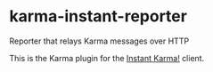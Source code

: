 # karma-instant-reporter
Reporter that relays Karma messages over HTTP

This is the Karma plugin for the [Instant Karma!](https://github.com/erasethis/instant-karma) client.
